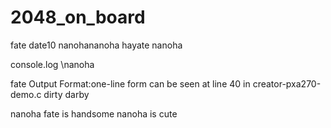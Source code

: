 2048_on_board
=============
fate
date10
nanohananoha
hayate
nanoha

console.log \nanoha

fate
Output Format:one-line form can be seen at line 40 in creator-pxa270-demo.c
dirty
darby

nanoha
fate is handsome
nanoha is cute
